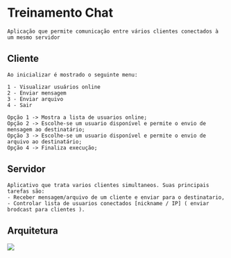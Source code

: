 # Treinamento Chat

    Aplicação que permite comunicação entre vários clientes conectados à um mesmo servidor
    
## Cliente

    Ao inicializar é mostrado o seguinte menu:
    
    1 - Visualizar usuários online
    2 - Enviar mensagem
    3 - Enviar arquivo
    4 - Sair
   
    Opção 1 -> Mostra a lista de usuarios online; 
    Opção 2 -> Escolhe-se um usuario disponível e permite o envio de mensagem ao destinatário;  
    Opção 3 -> Escolhe-se um usuario disponível e permite o envio de arquivo ao destinatário; 
    Opção 4 -> Finaliza execução;
   
## Servidor

    Aplicativo que trata varios clientes simultaneos. Suas principais tarefas são:
    - Receber mensagem/arquivo de um cliente e enviar para o destinatario,
    - Controlar lista de usuarios conectados [nickname / IP] ( enviar brodcast para clientes ).  
    
## Arquitetura

![](https://www.caelum.com.br/apostila-java-orientacao-objetos/images/apendicesockets/cliente-servidor.png)
